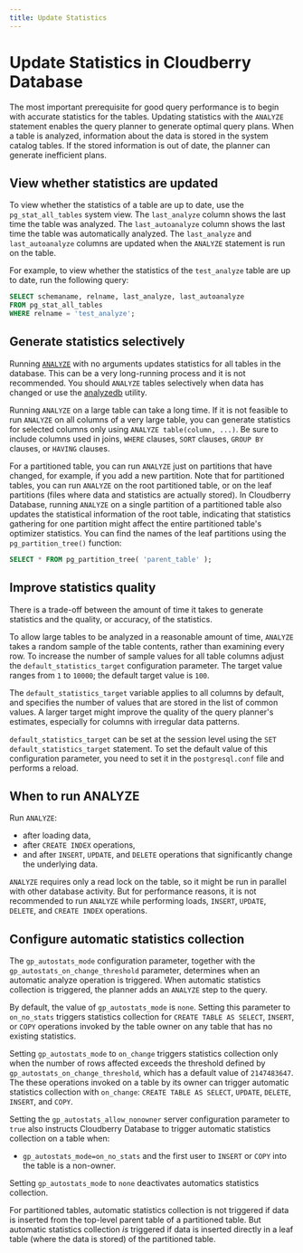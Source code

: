 ```yaml
---
title: Update Statistics
---
```


# Update Statistics in Cloudberry Database

The most important prerequisite for good query performance is to begin with accurate statistics for the tables. Updating statistics with the `ANALYZE` statement enables the query planner to generate optimal query plans. When a table is analyzed, information about the data is stored in the system catalog tables. If the stored information is out of date, the planner can generate inefficient plans.

## View whether statistics are updated

To view whether the statistics of a table are up to date, use the `pg_stat_all_tables` system view. The `last_analyze` column shows the last time the table was analyzed. The `last_autoanalyze` column shows the last time the table was automatically analyzed. The `last_analyze` and `last_autoanalyze` columns are updated when the `ANALYZE` statement is run on the table.

For example, to view whether the statistics of the `test_analyze` table are up to date, run the following query:

```sql
SELECT schemaname, relname, last_analyze, last_autoanalyze 
FROM pg_stat_all_tables 
WHERE relname = 'test_analyze';
```

## Generate statistics selectively

Running [`ANALYZE`](https://github.com/cloudberrydb/cloudberrydb-site/blob/cbdb-doc-validation/docs/sql-stmts/sql-stmt-analyze.md) with no arguments updates statistics for all tables in the database. This can be a very long-running process and it is not recommended. You should `ANALYZE` tables selectively when data has changed or use the [analyzedb](https://github.com/cloudberrydb/cloudberrydb-site/blob/cbdb-doc-validation/docs/db-utilities/db-util-analyzedb.md) utility.

Running `ANALYZE` on a large table can take a long time. If it is not feasible to run `ANALYZE` on all columns of a very large table, you can generate statistics for selected columns only using `ANALYZE table(column, ...)`. Be sure to include columns used in joins, `WHERE` clauses, `SORT` clauses, `GROUP BY` clauses, or `HAVING` clauses.

For a partitioned table, you can run `ANALYZE` just on partitions that have changed, for example, if you add a new partition. Note that for partitioned tables, you can run `ANALYZE` on the root partitioned table, or on the leaf partitions (files where data and statistics are actually stored). In Cloudberry Database, running `ANALYZE` on a single partition of a partitioned table also updates the statistical information of the root table, indicating that statistics gathering for one partition might affect the entire partitioned table's optimizer statistics. You can find the names of the leaf partitions using the `pg_partition_tree()` function:

```sql
SELECT * FROM pg_partition_tree( 'parent_table' );
```

## Improve statistics quality

There is a trade-off between the amount of time it takes to generate statistics and the quality, or accuracy, of the statistics.

To allow large tables to be analyzed in a reasonable amount of time, `ANALYZE` takes a random sample of the table contents, rather than examining every row. To increase the number of sample values for all table columns adjust the `default_statistics_target` configuration parameter. The target value ranges from `1` to `10000`; the default target value is `100`. 

The `default_statistics_target` variable applies to all columns by default, and specifies the number of values that are stored in the list of common values. A larger target might improve the quality of the query planner's estimates, especially for columns with irregular data patterns.

`default_statistics_target` can be set at the session level using the `SET default_statistics_target` statement. To set the default value of this configuration parameter, you need to set it in the `postgresql.conf` file and performs a reload.

## When to run ANALYZE

Run `ANALYZE`:

- after loading data,
- after `CREATE INDEX` operations,
- and after `INSERT`, `UPDATE`, and `DELETE` operations that significantly change the underlying data.

`ANALYZE` requires only a read lock on the table, so it might be run in parallel with other database activity. But for performance reasons, it is not recommended to run `ANALYZE` while performing loads, `INSERT`, `UPDATE`, `DELETE`, and `CREATE INDEX` operations.

## Configure automatic statistics collection

The `gp_autostats_mode` configuration parameter, together with the `gp_autostats_on_change_threshold` parameter, determines when an automatic analyze operation is triggered. When automatic statistics collection is triggered, the planner adds an `ANALYZE` step to the query.

By default, the value of `gp_autostats_mode` is `none`. Setting this parameter to `on_no_stats` triggers statistics collection for `CREATE TABLE AS SELECT`, `INSERT`, or `COPY` operations invoked by the table owner on any table that has no existing statistics.

Setting `gp_autostats_mode` to `on_change` triggers statistics collection only when the number of rows affected exceeds the threshold defined by `gp_autostats_on_change_threshold`, which has a default value of `2147483647`. The these operations invoked on a table by its owner can trigger automatic statistics collection with `on_change`: `CREATE TABLE AS SELECT`, `UPDATE`, `DELETE`, `INSERT`, and `COPY`.

Setting the `gp_autostats_allow_nonowner` server configuration parameter to `true` also instructs Cloudberry Database to trigger automatic statistics collection on a table when:

- `gp_autostats_mode=on_no_stats` and the first user to `INSERT` or `COPY` into the table is a non-owner.

Setting `gp_autostats_mode` to `none` deactivates automatics statistics collection.

For partitioned tables, automatic statistics collection is not triggered if data is inserted from the top-level parent table of a partitioned table. But automatic statistics collection *is* triggered if data is inserted directly in a leaf table (where the data is stored) of the partitioned table.
